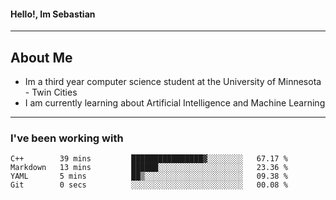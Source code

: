 #### Hello!, Im Sebastian


---
## About Me
- Im a third year computer science student at the University of Minnesota - Twin Cities
- I am currently learning about Artificial Intelligence and Machine Learning

---

### I've been working with
<!--START_SECTION:waka-->

```text
C++        39 mins         ████████████████▓░░░░░░░░   67.17 %
Markdown   13 mins         ██████░░░░░░░░░░░░░░░░░░░   23.36 %
YAML       5 mins          ██▒░░░░░░░░░░░░░░░░░░░░░░   09.38 %
Git        0 secs          ░░░░░░░░░░░░░░░░░░░░░░░░░   00.08 %
```

<!--END_SECTION:waka-->


